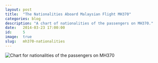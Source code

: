 ```yaml
---
layout: post
title:  "The Nationalities Aboard Malaysian Flight MH370"
categories: blog
description: "A chart of nationalities of the passengers on MH370."
date:   2014-03-23 17:00:00
id:     5
image:  true
slug:   mh370-nationalities
---
```

<div id="chart"></div>

<script src="/js/d3.min.js?v=3.2.8"></script>
<script src="/assets/mh370-nationalities/fluoridation/assets/d3/d3.geo.projection.v0.min.js" charset="utf-8"></script>
<script src="/assets/mh370-nationalities/fluoridation/assets/d3/topojson.v1.min.js" type="text/javascript" charset="utf-8"></script>

<!--
    <script src="/assets/mh370-nationalities/fluoridation/assets/d3/settings.js" type="text/javascript" charset="utf-8"></script>
-->

<script type="text/javascript" charset="utf-8">
// Height/width
// Scale
// Projection transform
// Path translate
    var margin = {top: 0, right: 0, bottom: 0, left: 0};
        width = 600 - margin.left - margin.right,
        height = 375 - margin.top - margin.bottom;

    var mapValue = "total",
        countryName = "country";

	var color = d3.scale.linear()
	    .domain([0, 25, 50, 75, 100])
	    .range([
	        "#d7191c",
	        "#fdae61",
	        "#ffffbf",
	        "#abdda4",
	        "#2b83ba"
	    ]);

	var projection = d3.geo.kavrayskiy7()
	    // via https://github.com/d3/d3-geo-projection/
	    .translate([265, 185])
	    .scale(125); // Revise so it isn't a magic number

	var path = d3.geo.path()
	    .projection(projection);

    var svg = d3.select("#chart").append("svg")
	    .append("svg")
	    .attr({
	        "width": width,
	        "height": height
	    });

	// Local helper functions
	// to be moved to chart.js
	var cleanPrefix = function(string) {
	    // Remove any "<", ">" or "~" prefixed to a number value
	    // e.g. d3Helpers.cleanPrefixes(data[i][mapValue]);
	    prefix = string.substring(0, 1);

	    if (prefix === "<" || prefix === ">" || prefix === "~") {
	        return string.substring(1);
	    } else {
	        return string;
	    }
	};

	// Load the data values
	d3.csv("/assets/mh370-nationalities/fluoridation/global-fluoridation.csv", function(data) {

	    // Geodata loaded into the csv scope
	    d3.json("/assets/mh370-nationalities/fluoridation/assets/data/ne_110m_admin_0_countries_lakes.geojson", function(json) {
	        var dataLength = data.length,
	            jsonLength = json.features.length;

	        // data (values) forloop
	        for (var i = 0; i < dataLength; i++) {
	            var dataCountry = data[i][countryName],
	                dataValue = cleanPrefix(data[i][mapValue]);

	            // json (geodata) forloop
	            for (var j = 0; j < jsonLength; j++) {
	                var jsonCountry = json.features[j].properties.name_long;
	                if (dataCountry == jsonCountry) {
	                    json.features[j].properties.value = dataValue;
	                    break;
	                }
	            }
	        }

	        svg.selectAll("path")
	            .data(json.features)
	            .enter()
	            .append("path")
	            .attr({
	                "d": path,
                 // "class": "country foo",
	                "class": function(d) { return d.properties.value ? "country filled" : "country unfilled"; },
	                "transform": "translate(" + 0 + "," + 0 + ")"
	            })
	            .style("fill", function(d) {
	                var value = d.properties.value;
	                return value ? color(value) : "#000";
	            });
	    });
	});
</script>
<!-- <link rel="stylesheet" href="/assets/mh370-nationalities/fluoridation/assets/static/css/style.css"> -->

<style>
/** path.country.unfilled:hover, */
    path.country.filled:hover {
        fill: pink;
        stroke: #000;
        stroke-width: .5px;
    }

    noscript img {
        display: block;
        margin-left: auto;
        margin-right: auto;
    }
</style>

<noscript>
    <img src="image.png" alt="Chart for nationalities of the passengers on MH370" />
</noscript>
